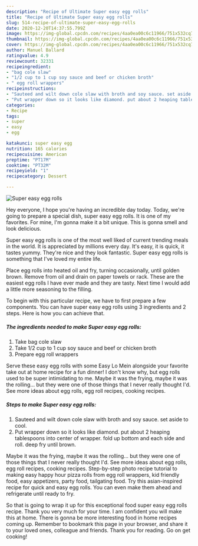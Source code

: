 ```yaml
---
description: "Recipe of Ultimate Super easy egg rolls"
title: "Recipe of Ultimate Super easy egg rolls"
slug: 514-recipe-of-ultimate-super-easy-egg-rolls
date: 2020-12-20T14:37:55.799Z
image: https://img-global.cpcdn.com/recipes/4aa0ea00c6c11966/751x532cq70/super-easy-egg-rolls-recipe-main-photo.jpg
thumbnail: https://img-global.cpcdn.com/recipes/4aa0ea00c6c11966/751x532cq70/super-easy-egg-rolls-recipe-main-photo.jpg
cover: https://img-global.cpcdn.com/recipes/4aa0ea00c6c11966/751x532cq70/super-easy-egg-rolls-recipe-main-photo.jpg
author: Manuel Ballard
ratingvalue: 4.9
reviewcount: 32331
recipeingredient:
- "bag cole slaw"
- "1/2 cup to 1 cup soy sauce and beef or chicken broth"
- " egg roll wrappers"
recipeinstructions:
- "Sauteed and wilt down cole slaw with broth and soy sauce. set aside to cool."
- "Put wrapper down so it looks like diamond. put about 2 heaping tablespoons into center of wrapper. fold up bottom and each side and roll. deep fry until brown."
categories:
- Recipe
tags:
- super
- easy
- egg

katakunci: super easy egg 
nutrition: 165 calories
recipecuisine: American
preptime: "PT17M"
cooktime: "PT32M"
recipeyield: "1"
recipecategory: Dessert

---
```



![Super easy egg rolls](https://img-global.cpcdn.com/recipes/4aa0ea00c6c11966/751x532cq70/super-easy-egg-rolls-recipe-main-photo.jpg)

Hey everyone, I hope you're having an incredible day today. Today, we're going to prepare a special dish, super easy egg rolls. It is one of my favorites. For mine, I'm gonna make it a bit unique. This is gonna smell and look delicious.

Super easy egg rolls is one of the most well liked of current trending meals in the world. It is appreciated by millions every day. It's easy, it is quick, it tastes yummy. They're nice and they look fantastic. Super easy egg rolls is something that I've loved my entire life.

Place egg rolls into heated oil and fry, turning occasionally, until golden brown. Remove from oil and drain on paper towels or rack. These are the easiest egg rolls I have ever made and they are tasty. Next time I would add a little more seasoning to the filling.


To begin with this particular recipe, we have to first prepare a few components. You can have super easy egg rolls using 3 ingredients and 2 steps. Here is how you can achieve that.

<!--inarticleads1-->

##### The ingredients needed to make Super easy egg rolls:

1. Take bag cole slaw
1. Take 1/2 cup to 1 cup soy sauce and beef or chicken broth
1. Prepare  egg roll wrappers


Serve these easy egg rolls with some Easy Lo Mein alongside your favorite take out at home recipe for a fun dinner! I don&#39;t know why, but egg rolls used to be super intimidating to me. Maybe it was the frying, maybe it was the rolling… but they were one of those things that I never really thought I&#39;d. See more ideas about egg rolls, egg roll recipes, cooking recipes. 

<!--inarticleads2-->

##### Steps to make Super easy egg rolls:

1. Sauteed and wilt down cole slaw with broth and soy sauce. set aside to cool.
1. Put wrapper down so it looks like diamond. put about 2 heaping tablespoons into center of wrapper. fold up bottom and each side and roll. deep fry until brown.


Maybe it was the frying, maybe it was the rolling… but they were one of those things that I never really thought I&#39;d. See more ideas about egg rolls, egg roll recipes, cooking recipes. Step-by-step photo recipe tutorial to making easy happy hour pizza rolls from egg roll wrappers, kid friendly food, easy appetizers, party food, tailgating food. Try this asian-inspired recipe for quick and easy egg rolls. You can even make them ahead and refrigerate until ready to fry. 

So that is going to wrap it up for this exceptional food super easy egg rolls recipe. Thank you very much for your time. I am confident you will make this at home. There is gonna be more interesting food in home recipes coming up. Remember to bookmark this page in your browser, and share it to your loved ones, colleague and friends. Thank you for reading. Go on get cooking!
